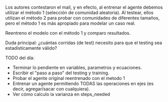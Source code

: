 Los autores contestaron el mail, y en efecto, al entrenar el agente debemos utilizar el método 1 (selección de comunidad aleatoria). Al testear, ellos utilizan el método 2 para probar con comunidades de diferentes tamaños, pero el método 1 es más apropiado para modelar un caso real.

Reentreno el modelo con el método 1 y comparo resultados.

Duda principal: ¿cuántas corridas (de test) necesito para que el testing sea estadísticamente válido?

TODO del día:
- Terminar lo pendiente en variables, parametros y ecuaciones.
- Escribir el "paso a paso" del testing y training.
- Probar el agente original reentrenado con el metodo 1
- Entrenar un agente permitiendo TODAS las operaciones en ejes (es decir, agregar/sacar con cualquiera).
- Ver cómo calculo la varianza en steps_needed
